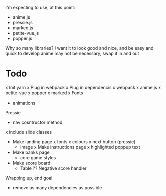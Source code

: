 I'm expecting to use, at this point:
- anime.js
- pressie.js
- marked.js
- petite-vue.js
- popper.js

Why so many libraries?
I want it to look good and nice, and be easy and quick to develop
anime may not be necessary, swap it in and out

# Todo
x Init yarn
x Plug in webpack
x Plug in dependencis
  x webpack 
  x anime.js
  x petite-vue
  x popper
  x marked
x Fonts

- animations

Pressie
- nav cosntructor method

x include slide classes
- Make landing page
  x fonts
  x colours
  x next button (pressie)
  - image
x Make instructions page
  x highlighted poppup text
- Make banks page
  - core game styles
- Make score board
  - Table
	?? Negative score handler

Wrapping up, end goal
- remove as many dependencies as possible

